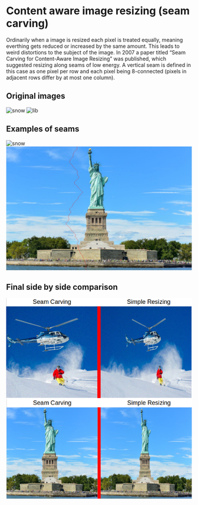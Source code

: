 # Content aware image resizing (seam carving)
Ordinarily when a image is resized each pixel is treated equally, meaning everthing gets reduced or increased by the same amount. This leads to weird distortions to the subject of the image.
In 2007 a paper titled “Seam Carving for Content-Aware Image Resizing” was published, which suggested resizing along seams of low energy. A vertical seam is defined in this case as one pixel per row and each pixel being 8-connected (pixels in adjacent rows differ by at most one column).

## Original images
![snow](.examples/snow.jpg)
![lib](.examples/lib.jpg)

## Examples of seams
![snow](./examples/snow_seam.jpg)
![lib](./examples/lib_seam.jpg)

## Final side by side comparison
![snow](./examples/snow-sbs.PNG)
![lib](./examples/lib-sbs.PNG)
